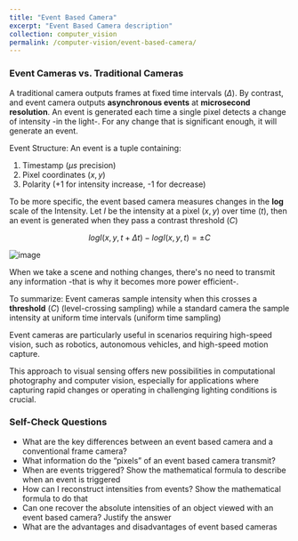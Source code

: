 ```yaml
---
title: "Event Based Camera"
excerpt: "Event Based Camera description"
collection: computer_vision
permalink: /computer-vision/event-based-camera/
---
```


### Event Cameras vs. Traditional Cameras

A traditional camera outputs frames at fixed time intervals ($\Delta$). 
By contrast, and event camera outputs **asynchronous events** at **microsecond resolution**. An event is generated each time a single pixel detects a change of intensity -in the light-. For any change that is significant enough, it will generate an event. 

Event Structure:
An event is a tuple containing:
1. Timestamp ($μs$ precision)
2. Pixel coordinates $(x, y)$
3. Polarity (+1 for intensity increase, -1 for decrease)

To be more specific, the event based camera measures changes in the **log** scale of the Intensity. Let $I$ be the intensity at a pixel ($x,y$) over time ($t$), then an event is generated when they pass a contrast threshold ($C$)

$$
log I(x,y,t + \Delta t ) - log I (x,y,t) = \pm C
$$

![image](https://github.com/user-attachments/assets/27f791af-07e6-4823-ba49-eff3a8fed566)


When we take a scene and nothing changes, there's no need to transmit any information -that is why it becomes more power efficient-. 

To summarize:
Event cameras sample intensity when this crosses a **threshold** ($C$) (level-crossing sampling) while a standard camera the sample intensity at uniform time intervals (uniform time sampling)

Event cameras are particularly useful in scenarios requiring high-speed vision, such as robotics, autonomous vehicles, and high-speed motion capture.

This  approach to visual sensing offers new possibilities in computational photography and computer vision, especially for applications where capturing rapid changes or operating in challenging lighting conditions is crucial.

### Self-Check Questions
- What are the key differences between an event based camera and a conventional frame camera? 
- What information do the “pixels” of an event based camera transmit? 
- When are events triggered? Show the mathematical formula to describe when an event is triggered 
- How can I reconstruct intensities from events? Show the mathematical formula to do that 
- Can one recover the absolute intensities of an object viewed with an event based camera? Justify the answer 
- What are the advantages and disadvantages of event based cameras

